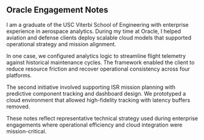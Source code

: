 ## Oracle Engagement Notes

I am a graduate of the USC Viterbi School of Engineering with enterprise experience in aerospace analytics. During my time at Oracle, I helped aviation and defense clients deploy scalable cloud models that supported operational strategy and mission alignment.

In one case, we configured analytics logic to streamline flight telemetry against historical maintenance cycles. The framework enabled the client to reduce resource friction and recover operational consistency across four platforms.

The second initiative involved supporting ISR mission planning with predictive component tracking and dashboard design. We prototyped a cloud environment that allowed high-fidelity tracking with latency buffers removed.

These notes reflect representative technical strategy used during enterprise engagements where operational efficiency and cloud integration were mission-critical.
